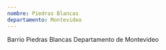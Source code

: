 ```yaml
---
nombre: Piedras Blancas
departamento: Montevideo
---
```


Barrio Piedras Blancas
Departamento de Montevideo
